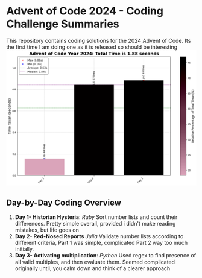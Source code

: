 # Advent of Code 2024 - Coding Challenge Summaries

This repository contains coding solutions for the 2024 Advent of Code. Its the first time I am doing one as it is released so should be interesting
![2024 Run Time](2024_RunTime_plot.png)
## Day-by-Day Coding Overview

1. **Day 1- Historian Hysteria**: *Ruby* Sort number lists and count their differences. Pretty simple overall, provided i didn't make reading mistakes, but life goes on
2. **Day 2- Red-Nosed Reports** *Julia* Validate number lists according to different criteria, Part 1 was simple, complicated Part 2 way too much initially.
3. **Day 3- Activating multiplication**: *Python* Used regex to find presence of all valid multiples, and then evaluate them. Seemed complicated originally until, you calm down and think of a clearer approach